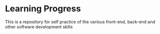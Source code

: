 # Learning Progress
This is a repository for self practice of the various front-end, back-end and other software development skills

